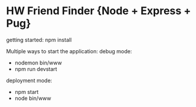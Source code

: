 # HW Friend Finder {Node + Express + Pug}

getting started: 
npm install 

Multiple ways to start the application: 
  debug mode: 
  - nodemon bin/www
  - npm run devstart   
  
  deployment mode:
  - npm start
  - node bin/www
  
